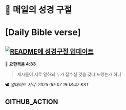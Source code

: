 # 🙏 매일의 성경 구절
# [Daily Bible verse]
## [![README에 성경구절 업데이트](https://github.com/DONGSUKA/first_test/actions/workflows/update-readme-bible.yml/badge.svg)](https://github.com/DONGSUKA/first_test/actions/workflows/update-readme-bible.yml)
<!-- START_BIBLE_VERSE -->
📖 **요한복음 4:33**
> 제자들이 서로 말하되 누가 잡수실 것을 갖다 드렸는가 하니

🕊️ _업데이트 시각: 2025-10-07 19:18:47 KST_
  <!-- END_BIBLE_VERSE -->
## GITHUB_ACTION
